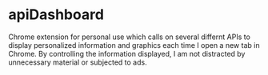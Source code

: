 # apiDashboard

Chrome extension for personal use which calls on several differnt APIs to display personalized information and graphics each time I open a new tab in Chrome. By controlling the information displayed, I am not distracted by unnecessary material or subjected to ads.
